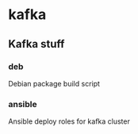 # kafka #

## Kafka stuff ##

### deb ###
Debian package build script

### ansible ###
Ansible deploy roles for kafka cluster
